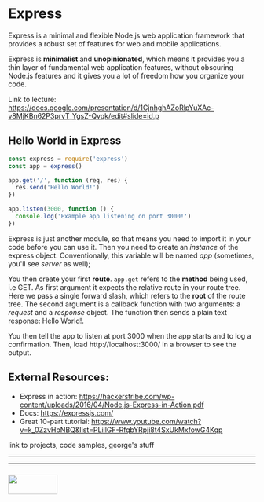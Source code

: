 Express
===

Express is a minimal and flexible Node.js web application framework that provides a robust set of features for web and mobile applications.

Express is **minimalist** and **unopinionated**, which means it provides you a thin layer of fundamental web application features, without obscuring Node.js features and it gives you a lot of freedom how you organize your code.


Link to lecture: https://docs.google.com/presentation/d/1CjnhghAZoRlpYuXAc-v8MjKBn62P3prvT_YgsZ-Qvqk/edit#slide=id.p

Hello World in Express
---

```javascript
const express = require('express')
const app = express()

app.get('/', function (req, res) {
  res.send('Hello World!')
})

app.listen(3000, function () {
  console.log('Example app listening on port 3000!')
})
```

Express is just another module, so that means you need to import it in your code before you can use it. Then you need to create an _instance_ of the express object. Conventionally, this variable will be named _app_ (sometimes, you'll see _server_ as well);

You then create your first **route**. `app.get` refers to the **method** being used, i.e GET. As first argument it expects the relative route in your route tree. Here we pass a single forward slash, which refers to the **root** of the route tree. The second argument is a callback function with two arguments: a _request_ and a _response_ object. The function then sends a plain text response: Hello World!.

You then tell the app to listen at port 3000 when the app starts and to log a confirmation. Then, load http://localhost:3000/ in a browser to see the output.


External Resources: 
---
+ Express in action: https://hackerstribe.com/wp-content/uploads/2016/04/Node.js-Express-in-Action.pdf
+ Docs: https://expressjs.com/
+ Great 10-part tutorial: https://www.youtube.com/watch?v=k_0ZzvHbNBQ&list=PLillGF-RfqbYRpji8t4SxUkMxfowG4Kqp

link to projects, code samples, george's stuff


___
___
### <a href="http://elewa.education/blog" target="_blank"><img src="https://user-images.githubusercontent.com/18554853/34921062-506450ae-f97d-11e7-875f-6feeb26ad72d.png" width="100" height="40"/></a>
